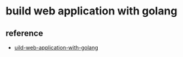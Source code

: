 # build web application with golang

## reference

- [uild-web-application-with-golang](https://github.com/astaxie/build-web-application-with-golang/blob/master/zh/preface.md)